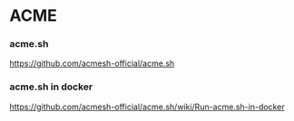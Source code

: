 # ACME
### acme.sh 
https://github.com/acmesh-official/acme.sh
### acme.sh in docker
https://github.com/acmesh-official/acme.sh/wiki/Run-acme.sh-in-docker
